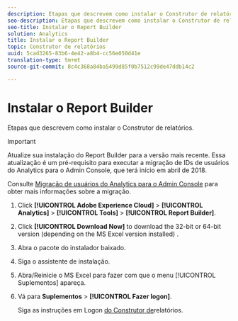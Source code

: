 ```yaml
---
description: Etapas que descrevem como instalar o Construtor de relatórios.
seo-description: Etapas que descrevem como instalar o Construtor de relatórios.
seo-title: Instalar o Report Builder
solution: Analytics
title: Instalar o Report Builder
topic: Construtor de relatórios
uuid: 5cad3265-83b6-4e42-a8b4-cc56e050d41e
translation-type: tm+mt
source-git-commit: 8c4c368a84ba5499d85f0b7512c99de47ddb14c2

---
```



# Instalar o Report Builder

Etapas que descrevem como instalar o Construtor de relatórios.

>[!IMPORTANT]
>
>Atualize sua instalação do Report Builder para a versão mais recente. Essa atualização é um pré-requisito para executar a migração de IDs de usuários do Analytics para o Admin Console, que terá início em abril de 2018.
>
>Consulte [Migração de usuários do Analytics para o Admin Console](https://marketing.adobe.com/resources/help/en_US/experience-cloud/admin-console/analytics-migration/) para obter mais informações sobre a migração.

1. Click **[!UICONTROL Adobe Experience Cloud]** &gt; **[!UICONTROL Analytics]** &gt; **[!UICONTROL Tools]** &gt; **[!UICONTROL Report Builder]**.
1. Click **[!UICONTROL Download Now]** to download the 32-bit or 64-bit version (depending on the MS Excel version installed) .
1. Abra o pacote do instalador baixado.
1. Siga o assistente de instalação.
1. Abra/Reinicie o MS Excel para fazer com que o menu [!UICONTROL Suplementos] apareça.
1. Vá para **Suplementos** &gt; **[!UICONTROL Fazer logon]**.

   Siga as instruções em Logon [do Construtor de](/help/analyze/report-builder/setup/login.md)relatórios.
